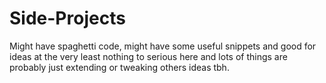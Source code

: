 # Side-Projects
Might have spaghetti code, might have some useful snippets and good for ideas at the very least nothing to serious here and lots of things are probably just extending or tweaking others ideas tbh.
